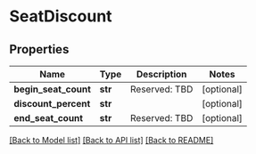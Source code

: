 # SeatDiscount

## Properties
Name | Type | Description | Notes
------------ | ------------- | ------------- | -------------
**begin_seat_count** | **str** | Reserved: TBD | [optional] 
**discount_percent** | **str** |  | [optional] 
**end_seat_count** | **str** | Reserved: TBD | [optional] 

[[Back to Model list]](../README.md#documentation-for-models) [[Back to API list]](../README.md#documentation-for-api-endpoints) [[Back to README]](../README.md)


